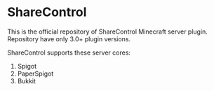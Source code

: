 # ShareControl
This is the official repository of ShareControl Minecraft server plugin. Repository have only 3.0+ plugin versions.

ShareControl supports these server cores:
1. Spigot
2. PaperSpigot
3. Bukkit